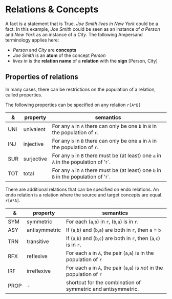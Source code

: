 # Relations & Concepts

A fact is a statement that is True. _Joe Smith lives in New York_ could be a fact. In this example, _Joe Smith_ could be seen as an instance of _a Person_ and _New York_ as an instance of _a City_. The following Ampersand terminology applies here:

* _Person_ and _City_ are **concepts**
* _Joe Smith_ is an **atom** of the concept _Person_
* _lives in_ is the **relation name** of a **relation** with the **sign** \[Person, City\] 

## Properties of relations

In many cases, there can be restrictions on the population of a relation, called properties.

The following properties can be specified on any relation `r[A*B]`

| & | property | semantics |
| --- | --- | --- |
| UNI | univalent | For any `a` in `A` there can only be one `b` in `B` in the population of `r`. |
| INJ | injective | For any `b` in `B` there can only be one `a` in `A` in the population of `r`. |
| SUR | surjective | For any `b` in `B` there must be \(at least\) one `a` in `A` in the population of 'r\`. |
| TOT | total | For any `a` in `A` there must be \(at least\) one `b` in `B` in the population of 'r\`. |

There are additional relations that can be specified on endo relations. An endo relation is a relation where the source and target concepts are equal. `r[A*A]`.

| & | property | semantics |
| --- | --- | --- |
| SYM | symmetric | For each \(`a`,`b`\) in `r`, \(`b`,`a`\) is in `r`. |
| ASY | antisymmetric | If \(`a`,`b`\) and \(`b`,`a`\) are both in `r`, then `a` = `b` |
| TRN | transitive | If \(`a`,`b`\) and \(`b`,`c`\) are both in `r`, then \(`a`,`c`\) is in `r`. |
| RFX | reflexive | For each `a` in `A`, the pair \(`a`,`a`\) is in the population of `r` |
| IRF | irreflexive | For each `a` in `A`, the pair \(`a`,`a`\) is _not_ in the population of `r` |
| PROP | - | shortcut for the combination of symmetric and antisymmetric. |



